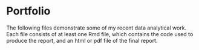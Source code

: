 # Portfolio
The following files demonstrate some of my recent data analytical work.  Each file consists of at least one Rmd file, which contains the code used to produce the report, and an html or pdf file of the final report.
